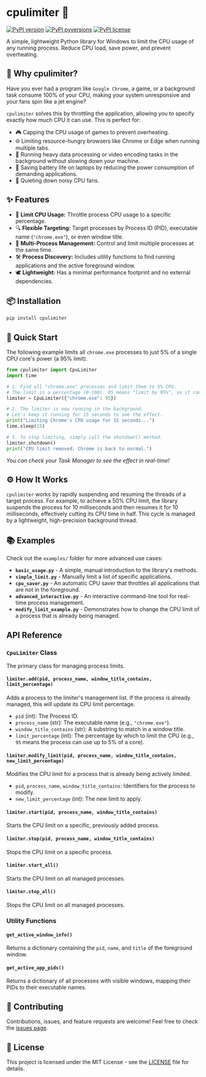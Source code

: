 # cpulimiter 🚀

[![PyPI version](https://img.shields.io/pypi/v/cpulimiter.svg)](https://pypi.org/project/cpulimiter/)
[![PyPI pyversions](https://img.shields.io/pypi/pyversions/cpulimiter.svg)](https://pypi.org/project/cpulimiter/)
[![PyPI license](https://img.shields.io/pypi/l/cpulimiter.svg)](https://github.com/Ahmed-Ashraf-dv/CPULimiter/blob/main/LICENSE)

A simple, lightweight Python library for Windows to limit the CPU usage of any running process. Reduce CPU load, save power, and prevent overheating.

## 🤔 Why cpulimiter?

Have you ever had a program like `Google Chrome`, a game, or a background task consume 100% of your CPU, making your system unresponsive and your fans spin like a jet engine?

`cpulimiter` solves this by throttling the application, allowing you to specify exactly how much CPU it can use. This is perfect for:

- 🎮 Capping the CPU usage of games to prevent overheating.
- 🌐 Limiting resource-hungry browsers like Chrome or Edge when running multiple tabs.
- 💼 Running heavy data processing or video encoding tasks in the background without slowing down your machine.
- 🔋 Saving battery life on laptops by reducing the power consumption of demanding applications.
- 🤫 Quieting down noisy CPU fans.

## ✨ Features

- 🎯 **Limit CPU Usage:** Throttle process CPU usage to a specific percentage.
- 🔍 **Flexible Targeting:** Target processes by Process ID (PID), executable name (`"chrome.exe"`), or even window title.
- 🤝 **Multi-Process Management:** Control and limit multiple processes at the same time.
- 🛠️ **Process Discovery:** Includes utility functions to find running applications and the active foreground window.
- 🕊️ **Lightweight:** Has a minimal performance footprint and no external dependencies.

## 📦 Installation

```bash
pip install cpulimiter
```

## 📖 Quick Start

The following example limits all `chrome.exe` processes to just 5% of a single CPU core's power (a 95% limit).

```python
from cpulimiter import CpuLimiter
import time

# 1. Find all "chrome.exe" processes and limit them to 5% CPU.
# The limit is a percentage (0-100). 95 means "limit by 95%", so it can only use 5%.
limiter = CpuLimiter({"chrome.exe": 95})

# 2. The limiter is now running in the background.
# Let's keep it running for 15 seconds to see the effect.
print("Limiting Chrome's CPU usage for 15 seconds...")
time.sleep(15)

# 3. To stop limiting, simply call the shutdown() method.
limiter.shutdown()
print("CPU limit removed. Chrome is back to normal.")
```

_You can check your Task Manager to see the effect in real-time!_

## ⚙️ How It Works

`cpulimiter` works by rapidly suspending and resuming the threads of a target process. For example, to achieve a 50% CPU limit, the library suspends the process for 10 milliseconds and then resumes it for 10 milliseconds, effectively cutting its CPU time in half. This cycle is managed by a lightweight, high-precision background thread.

## 📚 Examples

Check out the `examples/` folder for more advanced use cases:

- **`basic_usage.py`** - A simple, manual introduction to the library's methods.
- **`simple_limit.py`** - Manually limit a list of specific applications.
- **`cpu_saver.py`** - An automatic CPU saver that throttles all applications that are not in the foreground.
- **`advanced_interactive.py`** - An interactive command-line tool for real-time process management.
- **`modify_limit_example.py`** - Demonstrates how to change the CPU limit of a process that is already being managed.

## API Reference

### `CpuLimiter` Class

The primary class for managing process limits.

#### `limiter.add(pid, process_name, window_title_contains, limit_percentage)`

Adds a process to the limiter's management list. If the process is already managed, this will update its CPU limit percentage.

- `pid` (int): The Process ID.
- `process_name` (str): The executable name (e.g., `"chrome.exe"`).
- `window_title_contains` (str): A substring to match in a window title.
- `limit_percentage` (int): The percentage by which to limit the CPU (e.g., `95` means the process can use up to 5% of a core).

#### `limiter.modify_limit(pid, process_name, window_title_contains, new_limit_percentage)`

Modifies the CPU limit for a process that is already being actively limited.

- `pid`, `process_name`, `window_title_contains`: Identifiers for the process to modify.
- `new_limit_percentage` (int): The new limit to apply.

#### `limiter.start(pid, process_name, window_title_contains)`

Starts the CPU limit on a specific, previously added process.

#### `limiter.stop(pid, process_name, window_title_contains)`

Stops the CPU limit on a specific process.

#### `limiter.start_all()`

Starts the CPU limit on all managed processes.

#### `limiter.stop_all()`

Stops the CPU limit on all managed processes.

### Utility Functions

#### `get_active_window_info()`

Returns a dictionary containing the `pid`, `name`, and `title` of the foreground window.

#### `get_active_app_pids()`

Returns a dictionary of all processes with visible windows, mapping their PIDs to their executable names.

## 🤝 Contributing

Contributions, issues, and feature requests are welcome! Feel free to check the [issues page](https://github.com/Ahmed-Ashraf-dv/CPULimiter/issues).

## 📜 License

This project is licensed under the MIT License - see the [LICENSE](LICENSE) file for details.
